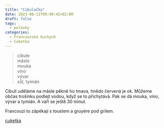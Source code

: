 ```yaml
---
title: "Cibulačka"
date: 2023-06-11T09:49:42+02:00
draft: false
tags:
  - polévky
categories:
  - Francouzská kuchyně
  - Cuketka
---
```


> cibule  
> máslo  
> mouka  
> víno  
> vývar  
> sůl, tymián  

Cibuli uděláme na másle pěkně ho tmava, hnědo červená je ok. Můžeme občas trošinku podlejt vodou, když se to přichytává. Pak se dá mouka, víno, vývar a tymián. A vaří se ještě 30 minut.

Francouzi to zápékají s toustem a gruyére pod grilem.

[cuketka](https://bit.ly/3ZtBjhn)
